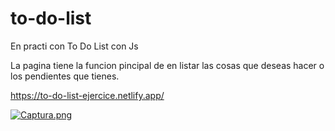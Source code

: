 # to-do-list
En practi con To Do List con Js 

La pagina tiene la funcion pincipal de en listar las cosas que deseas hacer o los pendientes que tienes.

https://to-do-list-ejercice.netlify.app/

[![Captura.png](https://i.postimg.cc/15qdTF6M/Captura.png)](https://postimg.cc/HVT38V67)
